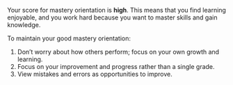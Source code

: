 Your score for mastery orientation is **high**. This means that you find learning enjoyable, and you work hard because you want to master skills and gain knowledge. 

To maintain your good mastery orientation: 

1.	Don’t worry about how others perform; focus on your own growth and learning. 
2.	Focus on your improvement and progress rather than a single grade.
3.  View mistakes and errors as opportunities to improve.
